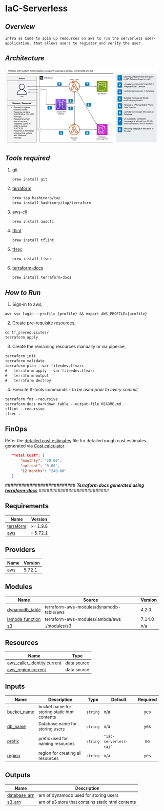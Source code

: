 # IaC-Serverless
    
## _Overview_

    Infra as Code to spin up resources on aws to run the serverless user-application, that allows users to register and verify the user

## _Architecture_

![](/images/user_application_iac_architecture.png)

## _Tools required_

1. [git](https://git-scm.com/downloads)
   ``` shell
   brew install git
   ```
2. [terraform](https://developer.hashicorp.com/terraform/install)
   ``` shell
   brew tap hashicorp/tap
   brew install hashicorp/tap/terraform
   ```
3. [aws-cli](https://github.com/aws/aws-cli)
   ``` shell
   brew install awscli
   ```
5. [tflint](https://github.com/terraform-linters/tflint)
   ``` shell
   brew install tflint
   ```
6. [tfsec](https://aquasecurity.github.io/tfsec/v0.63.1/getting-started/installation/)
   ``` shell
   brew install tfsec
   ```
7. [terraform-docs](https://terraform-docs.io/user-guide/installation/)
   ``` shell
   brew install terraform-docs
   ```

## _How to Run_
   1. Sign-in to aws,
   ```shell
   aws sso login --profile {profile} && export AWS_PROFILE={profile}
   ```
   2. Create pre-requisite resources,
   ```shell
   cd tf_prerequisites/
   terraform apply
```
   3. Create the remaining resources manually or via pipeline,
   ```shell
   terraform init
   terraform validate
   terraform plan --var-file=dev.tfvars
#   terraform apply --var-file=dev.tfvars
#   terraform output
#   terraform destroy
   ```
   4. Execute tf-tools commands - _to be used prior to every commit,_
   ```shell
   terraform fmt -recursive
   terraform-docs markdown table --output-file README.md .
   tflint --recursive
   tfsec .
   ```

## FinOps

Refer the [detailed cost estimates](finOps/iac-serverless-raj_estimate.json) file for detailed rough cost estimates generated via [Cost calculator](https://calculator.aws/#/)
 ``` json
	"Total Cost": {
		"monthly": "20.00",
		"upfront": "0.00",
		"12 months": "240.00"
	}
  ``` 

########################## **_Terraform docs generated using [terraform-docs](https://terraform-docs.io/user-guide/installation/)_** ##########################

<!-- BEGIN_TF_DOCS -->
## Requirements

| Name | Version |
|------|---------|
| <a name="requirement_terraform"></a> [terraform](#requirement\_terraform) | >= 1.9.8 |
| <a name="requirement_aws"></a> [aws](#requirement\_aws) | = 5.72.1 |

## Providers

| Name | Version |
|------|---------|
| <a name="provider_aws"></a> [aws](#provider\_aws) | 5.72.1 |

## Modules

| Name | Source | Version |
|------|--------|---------|
| <a name="module_dynamodb_table"></a> [dynamodb\_table](#module\_dynamodb\_table) | terraform-aws-modules/dynamodb-table/aws | 4.2.0 |
| <a name="module_lambda_function"></a> [lambda\_function](#module\_lambda\_function) | terraform-aws-modules/lambda/aws | 7.14.0 |
| <a name="module_s3"></a> [s3](#module\_s3) | ./modules/s3 | n/a |

## Resources

| Name | Type |
|------|------|
| [aws_caller_identity.current](https://registry.terraform.io/providers/hashicorp/aws/5.72.1/docs/data-sources/caller_identity) | data source |
| [aws_region.current](https://registry.terraform.io/providers/hashicorp/aws/5.72.1/docs/data-sources/region) | data source |

## Inputs

| Name | Description | Type | Default | Required |
|------|-------------|------|---------|:--------:|
| <a name="input_bucket_name"></a> [bucket\_name](#input\_bucket\_name) | bucket name for storing static html contents | `string` | n/a | yes |
| <a name="input_db_name"></a> [db\_name](#input\_db\_name) | Database name for storing users | `string` | n/a | yes |
| <a name="input_prefix"></a> [prefix](#input\_prefix) | prefix used for naming resources | `string` | `"iac-serverless-raj"` | no |
| <a name="input_region"></a> [region](#input\_region) | region for creating all resources | `string` | n/a | yes |

## Outputs

| Name | Description |
|------|-------------|
| <a name="output_database_arn"></a> [database\_arn](#output\_database\_arn) | arn of dynamodb used for storing users |
| <a name="output_s3_arn"></a> [s3\_arn](#output\_s3\_arn) | arn of s3 store that contains static html contents |
<!-- END_TF_DOCS -->